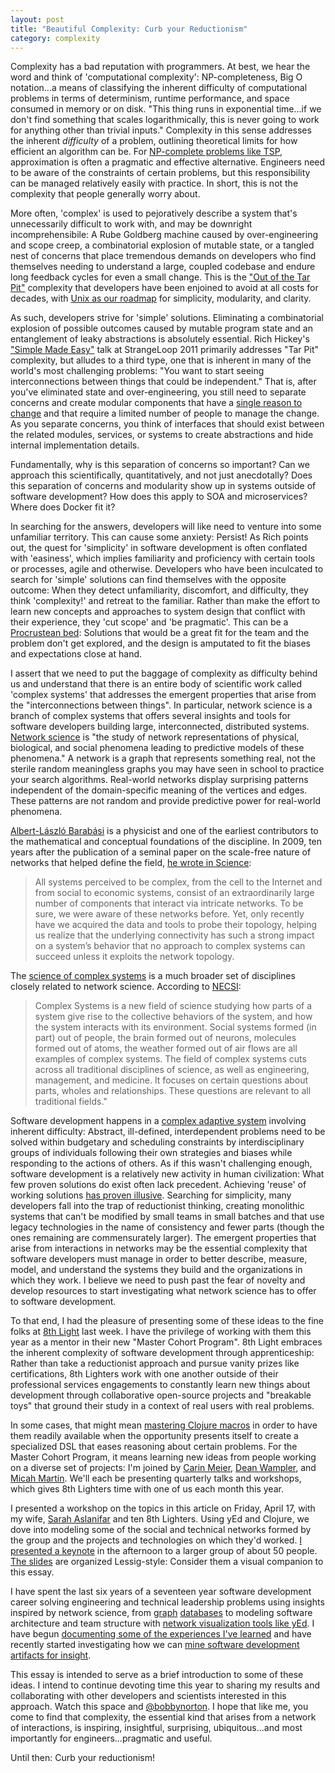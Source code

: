 ```yaml
---
layout: post
title: "Beautiful Complexity: Curb your Reductionism"
category: complexity
---
```


Complexity has a bad reputation with programmers. At best, we hear the word and think of 'computational complexity': NP-completeness, Big O notation...a means of classifying the inherent difficulty of computational problems in terms of determinism, runtime performance, and space consumed in memory or on disk. "This thing runs in exponential time...if we don't find something that scales logarithmically, this is never going to work for anything other than trivial inputs." Complexity in this sense addresses the inherent *difficulty* of a problem, outlining theoretical limits for how efficient an algorithm can be. For [NP-complete problems like TSP](http://en.wikipedia.org/wiki/Travelling_salesman_problem), approximation is often a pragmatic and effective alternative. Engineers need to be aware of the constraints of certain problems, but this responsibility can be managed relatively easily with practice. In short, this is not the complexity that people generally worry about.

More often, 'complex' is used to pejoratively describe a system that's unnecessarily difficult to work with, and may be downright incomprehensibile: A Rube Goldberg machine caused by over-engineering and scope creep, a combinatorial explosion of mutable state, or a tangled nest of concerns that place tremendous demands on developers who find themselves needing to understand a large, coupled codebase and endure long feedback cycles for even a small change. This is the ["Out of the Tar Pit"](http://web.mac.com/ben_moseley/frp/paper-v1_01.pdf) complexity that developers have been enjoined to avoid at all costs for decades, with [Unix as our roadmap](http://www.faqs.org/docs/artu/ch01s06.html) for simplicity, modularity, and clarity.

As such, developers strive for 'simple' solutions. Eliminating a combinatorial explosion of possible outcomes caused by mutable program state and an entanglement of leaky abstractions is absolutely essential. Rich Hickey's ["Simple Made Easy"](https://github.com/matthiasn/talk-transcripts/blob/master/Hickey_Rich/SimpleMadeEasy.md) talk at StrangeLoop 2011 primarily addresses "Tar Pit" complexity, but alludes to a third type, one that is inherent in many of the world's most challenging problems: "You want to start seeing interconnections between things that could be independent." That is, after you've eliminated state and over-engineering, you still need to separate concerns and create modular components that have a [single reason to change](http://blog.8thlight.com/uncle-bob/2014/05/08/SingleReponsibilityPrinciple.html) and that require a limited number of people to manage the change. As you separate concerns, you think of interfaces that should exist between the related modules, services, or systems to create abstractions and hide internal implementation details.

Fundamentally, why is this separation of concerns so important? Can we approach this scientifically, quantitatively, and not just anecdotally? Does this separation of concerns and modularity show up in systems outside of software development? How does this apply to SOA and microservices? Where does Docker fit it?

In searching for the answers, developers will like need to venture into some unfamiliar territory. This can cause some anxiety: Persist! As Rich points out, the quest for 'simplicity' in software development is often conflated with 'easiness', which implies familiarity and proficiency with certain tools or processes, agile and otherwise. Developers who have been inculcated to search for 'simple' solutions can find themselves with the opposite outcome: When they detect unfamiliarity, discomfort, and difficulty, they think 'complexity!' and retreat to the familiar. Rather than make the effort to learn new concepts and approaches to system design that conflict with their experience, they 'cut scope' and 'be pragmatic'. This can be a [Procrustean bed](http://en.wikipedia.org/wiki/Procrustes#Contemporary_usage): Solutions that would be a great fit for the team and the problem don't get explored, and the design is amputated to fit the biases and expectations close at hand.

I assert that we need to put the baggage of complexity as difficulty behind us and understand that there is an entire body of scientific work called 'complex systems' that addresses the emergent properties that arise from the "interconnections between things". In particular, network science is a branch of complex systems that offers several insights and tools for software developers building large, interconnected, distributed systems. [Network science](http://www.nap.edu/catalog/11516/network-science) is "the study of network representations of physical, biological, and social phenomena leading to predictive models of these phenomena." A network is a graph that represents something real, not the sterile random meaningless graphs you may have seen in school to practice your search algorithms. Real-world networks display surprising patterns independent of the domain-specific meaning of the vertices and edges. These patterns are not random and provide predictive power for real-world phenomena.

[Albert-László Barabási](http://barabasilab.com/personnel/who.php?who=Barabasi) is a physicist and one of the earliest contributors to the mathematical and conceptual foundations of the discipline. In 2009, ten years after the publication of a seminal paper on the scale-free nature of networks that helped define the field, [he wrote in Science](http://www.barabasilab.com/pubs/CCNR-ALB_Publications/200907-24_Science-Decade/200907-24_Science-Decade.pdf):

> All systems perceived to be complex, from the cell to the Internet and from social to economic systems, consist of an extraordinarily large number of components that interact via intricate networks. To be sure, we were aware of these networks before. Yet, only recently have we acquired the data and tools to probe their topology, helping us realize that the underlying connectivity has such a strong impact on a system’s behavior that no approach to complex systems can succeed unless it exploits the network topology.

The [science of complex systems](http://en.wikipedia.org/wiki/Complex_systems) is a much broader set of disciplines closely related to network science. According to [NECSI](http://necsi.edu/guide/):

> Complex Systems is a new field of science studying how parts of a system give rise to the collective behaviors of the system, and how the system interacts with its environment. Social systems formed (in part) out of people, the brain formed out of neurons, molecules formed out of atoms, the weather formed out of air flows are all examples of complex systems. The field of complex systems cuts across all traditional disciplines of science, as well as engineering, management, and medicine. It focuses on certain questions about parts, wholes and relationships. These questions are relevant to all traditional fields."

Software development happens in a [complex adaptive system](http://en.wikipedia.org/wiki/Complex_adaptive_system) involving inherent difficulty: Abstract, ill-defined, interdependent problems need to be solved within budgetary and scheduling constraints by interdisciplinary groups of individuals following their own strategies and biases while responding to the actions of others. As if this wasn't challenging enough, software development is a relatively new activity in human civilization: What few proven solutions do exist often lack precedent. Achieving 'reuse' of working solutions [has proven illusive](http://www.umcs.maine.edu/~ftp/wisr/wisr9/final-papers/Tracz.html). Searching for simplicity, many developers fall into the trap of reductionist thinking, creating monolithic systems that can't be modified by small teams in small batches and that use legacy technologies in the name of consistency and fewer parts (though the ones remaining are commensurately larger). The emergent properties that arise from interactions in networks may be the essential complexity that software developers must manage in order to better describe, measure, model, and understand the systems they build and the organizations in which they work. I believe we need to push past the fear of novelty and develop resources to start investigating what network science has to offer to software development.

To that end, I had the pleasure of presenting some of these ideas to the fine folks at [8th Light](http://8thlight.com) last week. I have the privilege of working with them this year as a mentor in their new "Master Cohort Program". 8th Light embraces the inherent complexity of software development through apprenticeship: Rather than take a reductionist approach and pursue vanity prizes like certifications, 8th Lighters work with one another outside of their professional services engagements to constantly learn new things about development through collaborative open-source projects and "breakable toys" that ground their study in a context of real users with real problems.

In some cases, that might mean [mastering Clojure macros](https://pragprog.com/book/cjclojure/mastering-clojure-macros) in order to have them readily available when the opportunity presents itself to create a specialized DSL that eases reasoning about certain problems. For the Master Cohort Program, it means learning new ideas from people working on a diverse set of projects: I'm joined by [Carin Meier](http://gigasquidsoftware.com), [Dean Wampler](https://deanwampler.github.io), and [Micah Martin](https://twitter.com/slagyr). We'll each be presenting quarterly talks and workshops, which gives 8th Lighters time with one of us each month this year.

I presented a workshop on the topics in this article on Friday, April 17, with my wife, [Sarah Aslanifar](https://www.linkedin.com/in/felfeli) and ten 8th Lighters. Using yEd and Clojure, we dove into modeling some of the social and technical networks formed by the group and the projects and technologies on which they'd worked. [I presented a keynote](https://speakerdeck.com/bobbyno/beautiful-complexity) in the afternoon to a larger group of about 50 people. [The slides](https://speakerdeck.com/bobbyno/beautiful-complexity) are organized Lessig-style: Consider them a visual companion to this essay.

I have spent the last six years of a seventeen year software development career solving engineering and technical leadership problems using insights inspired by network science, from [graph](http://techcrunch.com/2015/02/03/datastax-plots-aurelius-graph-database-acquihire/) [databases](http://neo4j.com/use-cases/) to modeling software architecture and team structure with [network visualization tools like yEd](http://www.yworks.com/en/products/yfiles/yed/). I have begun [documenting some of the experiences I've learned](http://shop.oreilly.com/product/0636920024422.do) and have recently started investigating how we can [mine software development artifacts for insight](http://cpan-explorer.org/2009/07/28/version-of-the-authors-graph-for-yapceu/).

This essay is intended to serve as a brief introduction to some of these ideas. I intend to continue devoting time this year to sharing my results and collaborating with other developers and scientists interested in this approach. Watch this space and [@bobbynorton](https://twitter.com/bobbynorton). I hope that like me, you come to find that complexity, the essential kind that arises from a network of interactions, is inspiring, insightful, surprising, ubiquitous...and most importantly for engineers...pragmatic and useful.

Until then: Curb your reductionism!



